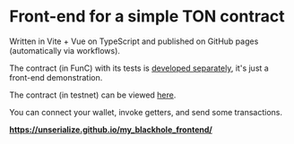 # Front-end for a simple TON contract

Written in Vite + Vue on TypeScript and published on GitHub pages (automatically via workflows).

The contract (in FunC) with its tests is [developed separately](https://github.com/unserialize/my_blackhole_contract), it's just a front-end demonstration.

The contract (in testnet) can be viewed [here](https://testnet.tonscan.org/address/EQD4Nu_attpQdAHKaSOKSUwAfpJUrXIstF5yGqZvYr-RJT6e).

You can connect your wallet, invoke getters, and send some transactions.

**https://unserialize.github.io/my_blackhole_frontend/**
